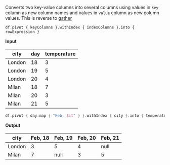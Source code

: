 [//]: # (title: pivot)

Converts two key-value columns into several columns using values in `key` column as new column names and values in `value` column as new column values.
This is reverse to [gather](gather.md)
```
df.pivot { keyColumns }.withIndex { indexColumns }.into { rowExpression }
```
**Input**

| city | day | temperature
|--------|---------|---------
| London | 18 | 3
| London | 19 | 5
| London | 20 | 4
| Milan | 18 | 7
| Milan | 20 | 3
| Milan | 21 | 5

```kotlin
df.pivot { day.map { "Feb, $it" } }.withIndex { city }.into { temperature }
```
**Output**

| city | Feb, 18 | Feb, 19 | Feb, 20 | Feb, 21
|--------|---------|---------|--------|---
| London | 3 | 5 | 4 | null
| Milan  | 7 | null | 3 | 5

